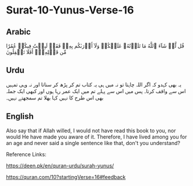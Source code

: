 # Surat-10-Yunus-Verse-16

## Arabic


قُل لَّوۡ شَآءَ ٱللَّهُ مَا تَلَوۡتُهُۥ عَلَيۡكُمۡ وَلَآ أَدۡرَىٰكُم بِهِۦۖ فَقَدۡ لَبِثۡتُ فِيكُمۡ عُمُرٗا مِّن قَبۡلِهِۦٓۚ أَفَلَا تَعۡقِلُونَ

## Urdu
  
یہ بھی کہدو کہ اگر اللہ چاہتا تو نہ میں ہی یہ کتاب تم کر پڑھ کر سناتا اور نہ وہی تمہیں اس سے واقف کرتا۔ پس میں اس سے پہلے تم میں ایک عمر رہا ہوں اور کبھی ایک جملہ بھی اس طرح کا نہیں کہا بھلا تم سمجھتے نہیں۔

## English
Also say that if Allah willed, I would not have read this book to you, nor would He have made you aware of it. Therefore, I have lived among you for an age and never said a single sentence like that, don't you understand?

Reference Links:

https://deen.pk/en/quran-urdu/surah-yunus/


https://quran.com/10?startingVerse=16#feedback



